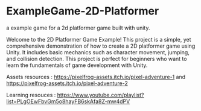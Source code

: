 # ExampleGame-2D-Platformer
a example game for a 2d platformer game built with unity.

Welcome to the 2D Platformer Game Example! This project is a simple, yet comprehensive demonstration of how to create a 2D platformer game using Unity. It includes basic mechanics such as character movement, jumping, and collision detection. This project is perfect for beginners who want to learn the fundamentals of game development with Unity.


Assets resources : https://pixelfrog-assets.itch.io/pixel-adventure-1 and https://pixelfrog-assets.itch.io/pixel-adventure-2

Learning resouces : https://www.youtube.com/playlist?list=PLgOEwFbvGm5o8hayFB6skAfa8Z-mw4dPV
